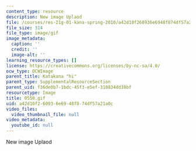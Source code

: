 ```yaml
---
content_type: resource
description: New image Uplaod
file: /courses/res-21g-01-kana-spring-2010/a42d10f260936e6948f874df57a21a0c_0550.gif
file_size: 314
file_type: image/gif
image_metadata:
  caption: ''
  credit: ''
  image-alt: ''
learning_resource_types: []
license: https://creativecommons.org/licenses/by-nc-sa/4.0/
ocw_type: OCWImage
parent_title: Katakana "hi"
parent_type: SupplementalResourceSection
parent_uid: f36de0b7-1bdc-45f3-e5ef-310834dd38bf
resourcetype: Image
title: 0550.gif
uid: a42d10f2-6093-6e69-48f8-74df57a21a0c
video_files:
  video_thumbnail_file: null
video_metadata:
  youtube_id: null
---
```

New image Uplaod